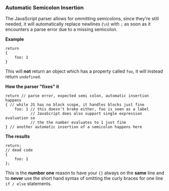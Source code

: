 ### Automatic Semicolon Insertion

The JavaScript parser allows for ommitting semicolons, since they're still 
needed, it will automatically replace newlines (`\n`) with `;` as soon as it
encounters a parse error due to a missing semicolon.

**Example**

    return
    {
        foo: 1
    }

This will **not** return an object which has a property called `foo`, it will
instead return `undefined`.

**How the parser "fixes" it**

    return // parse error, expected semi colon, automatic insertion happens
    { // while JS has no block scope, it handles blocks just fine
        foo: 1 // this doesn't brake either, foo is seen as a label
               // JavaScript does also support single expression evaluation so 
               // the the number evaluates to 1 just fine
    } // another automatic insertion of a semicolon happens here

**The results**

    return;
    // dead code
    {
        foo: 1
    };

This is the **number one** reason to have your `{}` always on the **same** line
and to **never** use the short hand syntax of omitting the curly braces for one
line `if / else` statements.

